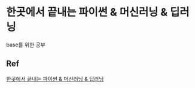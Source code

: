 # 한곳에서 끝내는 파이썬 & 머신러닝 & 딥러닝
base를 위한 공부   



## Ref
[한곳에서 끝내는 파이썬 & 머신러닝 & 딥러닝](https://sdc-james.gitbook.io/onebook)